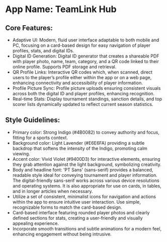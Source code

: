 # **App Name**: TeamLink Hub

## Core Features:

- Adaptive UI: Modern, fluid user interface adaptable to both mobile and PC, focusing on a card-based design for easy navigation of player profiles, stats, and digital IDs.
- Digital ID Generation: Digital ID generator that creates a shareable PDF with player photo, name, team, category, and a QR code linked to their online profile. Supports PDF storage and retrieval.
- QR Profile Links: Interactive QR codes which, when scanned, direct users to the player’s profile either within the app or on a web page, enhancing connectivity and accessibility of player information.
- Profile Picture Sync: Profile picture uploads ensuring consistent visuals across both the digital ID and player profiles, enhancing recognition.
- Real-time Stats: Display tournament standings, sanction details, and top scorer lists dynamically updated to reflect current season statistics.

## Style Guidelines:

- Primary color: Strong Indigo (#4B0082) to convey authority and focus, fitting for a sports context.
- Background color: Light Lavender (#E6E6FA) providing a subtle backdrop that softens the intensity of the Indigo, promoting calm viewing.
- Accent color: Vivid Violet (#9400D3) for interactive elements, ensuring they grab attention against the light background, symbolizing creativity.
- Body and headline font: 'PT Sans' (sans-serif) provides a balanced, readable style ideal for conveying tournament and player information. The digital-friendly sans-serif works across various device resolutions and operating systems. It is also appropriate for use on cards, in tables, and in longer articles when necessary.
- Utilize a set of consistent, minimalist icons for navigation and actions within the app to ensure intuitive user interaction. Use simple, recognizable forms to match the card-based design.
- Card-based interface featuring rounded player photos and clearly defined sections for stats, creating a user-friendly and visually appealing experience.
- Incorporate smooth transitions and subtle animations for a modern feel, enhancing engagement without being intrusive.